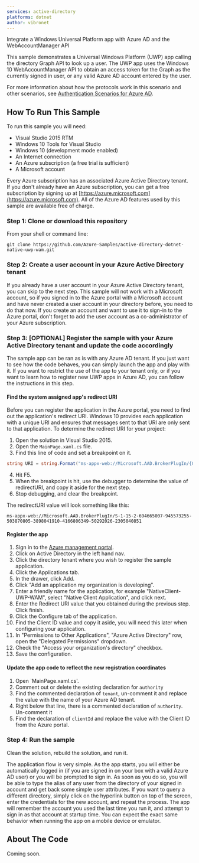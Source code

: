 ```yaml
---
services: active-directory
platforms: dotnet
author: vibronet
---
```


Integrate a Windows Universal Platform app with Azure AD and the WebAccountManager API

This sample demonstrates a Universal Windows Platform (UWP) app calling the directory Graph API to look up a user. The UWP app uses the Windows 10 WebAccountManager API to obtain an access token for the Graph as the currently signed in user, or any valid Azure AD account entered by the user.

For more information about how the protocols work in this scenario and other scenarios, see [Authentication Scenarios for Azure AD](http://go.microsoft.com/fwlink/?LinkId=394414).

## How To Run This Sample

To run this sample you will need:
- Visual Studio 2015 RTM
- Windows 10 Tools for Visual Studio
- Windows 10 (development mode enabled)
- An Internet connection
- An Azure subscription (a free trial is sufficient)
- A Microsoft account

Every Azure subscription has an associated Azure Active Directory tenant.  If you don't already have an Azure subscription, you can get a free subscription by signing up at [https://azure.microsoft.com](https://azure.microsoft.com).  All of the Azure AD features used by this sample are available free of charge.

### Step 1:  Clone or download this repository

From your shell or command line:

`git clone https://github.com/Azure-Samples/active-directory-dotnet-native-uwp-wam.git`

### Step 2:  Create a user account in your Azure Active Directory tenant

If you already have a user account in your Azure Active Directory tenant, you can skip to the next step.  This sample will not work with a Microsoft account, so if you signed in to the Azure portal with a Microsoft account and have never created a user account in your directory before, you need to do that now.  If you create an account and want to use it to sign-in to the Azure portal, don't forget to add the user account as a co-administrator of your Azure subscription.

### Step 3:  [OPTIONAL] Register the sample with your Azure Active Directory tenant and update the code accordingly

The sample app can be ran as is with any Azure AD tenant. If you just want to see how the code behaves, you can simply launch the app and play with it.
If you want to restrict the use of the app to your tenant only, or if you want to learn how to register new UWP apps in Azure AD, you can follow the instructions in this step.   

#### Find the system assigned app's redirect URI

Before you can register the application in the Azure portal, you need to find out the application's redirect URI.  Windows 10 provides each application with a unique URI and ensures that messages sent to that URI are only sent to that application.  To determine the redirect URI for your project:

1. Open the solution in Visual Studio 2015.
2. Open the `MainPage.xaml.cs` file.
3. Find this line of code and set a breakpoint on it.

```C#
string URI = string.Format("ms-appx-web://Microsoft.AAD.BrokerPlugIn/{0}", WebAuthenticationBroker.GetCurrentApplicationCallbackUri().Host.ToUpper());
```

4. Hit F5.
5. When the breakpoint is hit, use the debugger to determine the value of redirectURI, and copy it aside for the next step.
6. Stop debugging, and clear the breakpoint.

The redirectURI value will look something like this:

```
ms-appx-web://Microsoft.AAD.BrokerPlugIn/S-1-15-2-694665007-945573255-503870805-3898041910-4166806349-50292026-2305040851
```

#### Register the app

1. Sign in to the [Azure management portal](https://manage.windowsazure.com).
2. Click on Active Directory in the left hand nav.
3. Click the directory tenant where you wish to register the sample application.
4. Click the Applications tab.
5. In the drawer, click Add.
6. Click "Add an application my organization is developing".
7. Enter a friendly name for the application, for example "NativeClient-UWP-WAM", select "Native Client Application", and click next.
8. Enter the Redirect URI value that you obtained during the previous step.  Click finish.
9. Click the Configure tab of the application.
10. Find the Client ID value and copy it aside, you will need this later when configuring your application.
11. In "Permissions to Other Applications", "Azure Active Directory" row, open the "Delegated Permissions" dropdown. 
12. Check the "Access your organization's directory" checkbox.
13. Save the configuration.


#### Update the app code to reflect the new registration coordinates

1. Open `MainPage.xaml.cs'.
2. Comment out or delete the existing declaration for `authority`
3. Find the commented declaration of `tenant`, un-comment it and replace the value with the name of your Azure AD tenant.
3. Right below that line, there is a commented declaration of `authority`. Un-comment it     
3. Find the declaration of `clientId` and replace the value with the Client ID from the Azure portal.


### Step 4:  Run the sample

Clean the solution, rebuild the solution, and run it.

The application flow is very simple. As the app starts, you will either be automatically logged in (if you are signed in on your box with a valid Azure AD user) or you will be prompted to sign in. As soon as you do so, you will be able to type the alias of any user from the directory of your signed in account and get back some simple user attributes. If you want to query a different directory, simply click on the hyperlink button on top of the screen, enter the credentials for the new account, and repeat the process.
The app will remember the account you used the last time you run it, and attempt to sign in as that account at startup time.
You can expect the exact same behavior when running the app on a mobile device or emulator.

## About The Code

Coming soon.
